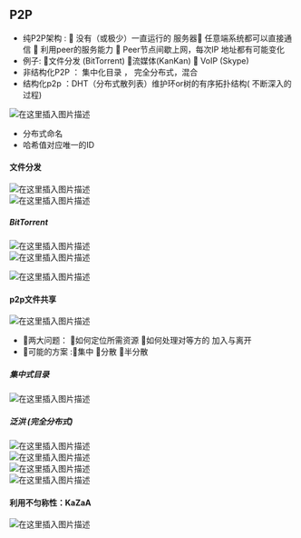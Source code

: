 ## P2P

-   纯P2P架构 :  没有（或极少）一直运行的 服务器 任意端系统都可以直接通信  利用peer的服务能力  Peer节点间歇上网，每次IP 地址都有可能变化
-   例子: 文件分发 (BitTorrent) 流媒体(KanKan)  VoIP (Skype)
-   非结构化P2P ： 集中化目录 ， 完全分布式，混合
-   结构化p2p ：DHT（分布式散列表）维护环or树的有序拓扑结构( 不断深入的过程)

![在这里插入图片描述](https://img-blog.csdnimg.cn/6e7748c69689457a90982a6b8db2ae2e.png)

-   分布式命名
-   哈希值对应唯一的ID

#### 文件分发

![在这里插入图片描述](https://img-blog.csdnimg.cn/fbcd2d4346f24000bab6b31079dc7a47.png)  
![在这里插入图片描述](https://img-blog.csdnimg.cn/be28397262394dd9bea09ba51e26b609.png)

##### BitTorrent

![在这里插入图片描述](https://img-blog.csdnimg.cn/9f537a316cc04d81a3e6bcb5f504e592.png)  
![在这里插入图片描述](https://img-blog.csdnimg.cn/75f16c78dedc4bf09e0c79f07c50ea57.png)

![在这里插入图片描述](https://img-blog.csdnimg.cn/4c05a008eb394b5cb4ef05d2b68e5402.png)

#### p2p文件共享

![在这里插入图片描述](https://img-blog.csdnimg.cn/b5f0a9c0fef64144add81e8da7ba5f76.png)

-   两大问题： 如何定位所需资源 如何处理对等方的 加入与离开
-   可能的方案 :集中 分散 半分散

##### 集中式目录

![在这里插入图片描述](https://img-blog.csdnimg.cn/f629fa35f6cc4290845360eaaa0fcd51.png)

##### 泛洪 (完全分布式)

![在这里插入图片描述](https://img-blog.csdnimg.cn/373559f134d947ff8ad647ae57adcad9.png)  
![在这里插入图片描述](https://img-blog.csdnimg.cn/ed63b76ec8eb435c83bedce8eed0d1ee.png)  
![在这里插入图片描述](https://img-blog.csdnimg.cn/a960feee453740e1aca182e621dac7da.png)  
![在这里插入图片描述](https://img-blog.csdnimg.cn/b8d8a093bf894e268db085f705e1970e.png)

#### 利用不匀称性：KaZaA

![在这里插入图片描述](https://img-blog.csdnimg.cn/5571380d19764558a61649c947437fcd.png)